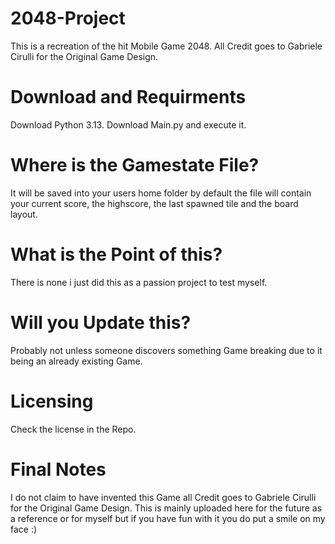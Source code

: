 # 2048-Project
This is a recreation of the hit Mobile Game 2048. 
All Credit goes to Gabriele Cirulli for the Original Game Design. 

# Download and Requirments 
Download Python 3.13.
Download Main.py and execute it.

# Where is the Gamestate File? 
It will be saved into your users home folder by default the file will contain your current score, the highscore, the last spawned tile and the board layout. 

# What is the Point of this? 
There is none i just did this as a passion project to test myself. 

# Will you Update this? 
Probably not unless someone discovers something Game breaking due to it being an already existing Game. 

# Licensing 
Check the license in the Repo. 

# Final Notes 
I do not claim to have invented this Game all Credit goes to Gabriele Cirulli for the Original Game Design. 
This is mainly uploaded here for the future as a reference or for myself but if you have fun with it you do put a smile on my face :)



